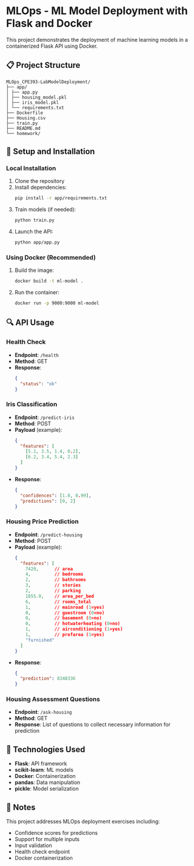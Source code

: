 



# MLOps - ML Model Deployment with Flask and Docker

This project demonstrates the deployment of machine learning models in a containerized Flask API using Docker.

## 📋 Project Structure

```plaintext
MLOps_CPE393-LabModelDeployment/
├── app/
│ ├── app.py
│ ├── housing_model.pkl
│ ├── iris_model.pkl
│ └── requirements.txt
├── Dockerfile
├── Housing.csv
├── train.py
├── README.md
└── homework/
```

## 🚀 Setup and Installation

### Local Installation

1. Clone the repository
2. Install dependencies:
   ```bash
   pip install -r app/requirements.txt
   ```
3. Train models (if needed):
   ```bash
   python train.py
   ```
4. Launch the API:
   ```bash
   python app/app.py
   ```

### Using Docker (Recommended)

1. Build the image:
   ```bash
   docker build -t ml-model .
   ```
2. Run the container:
   ```bash
   docker run -p 9000:9000 ml-model
   ```

## 🔍 API Usage

### Health Check

- **Endpoint**: `/health`
- **Method**: GET
- **Response**:
  ```json
  {
    "status": "ok"
  }
  ```

### Iris Classification

- **Endpoint**: `/predict-iris`
- **Method**: POST
- **Payload** (example):
  ```json
  {
    "features": [
      [5.1, 3.5, 1.4, 0.2],
      [6.2, 3.4, 5.4, 2.3]
    ]
  }
  ```
- **Response**:
  ```json
  {
    "confidences": [1.0, 0.99],
    "predictions": [0, 2]
  }
  ```

### Housing Price Prediction

- **Endpoint**: `/predict-housing`
- **Method**: POST
- **Payload** (example):
  ```json
  {
    "features": [
      7420,      // area
      4,         // bedrooms
      2,         // bathrooms
      3,         // stories
      2,         // parking
      1855.0,    // area_per_bed
      6,         // rooms_total
      1,         // mainroad (1=yes)
      0,         // guestroom (0=no)
      0,         // basement (0=no)
      0,         // hotwaterheating (0=no)
      1,         // airconditioning (1=yes)
      1,         // prefarea (1=yes)
      "furnished"
    ]
  }
  ```
- **Response**:
  ```json
  {
    "prediction": 8348336
  }
  ```

### Housing Assessment Questions

- **Endpoint**: `/ask-housing`
- **Method**: GET
- **Response**: List of questions to collect necessary information for prediction

## 🔧 Technologies Used

- **Flask**: API framework
- **scikit-learn**: ML models
- **Docker**: Containerization
- **pandas**: Data manipulation
- **pickle**: Model serialization

## 📝 Notes

This project addresses MLOps deployment exercises including:
- Confidence scores for predictions
- Support for multiple inputs
- Input validation
- Health check endpoint
- Docker containerization

